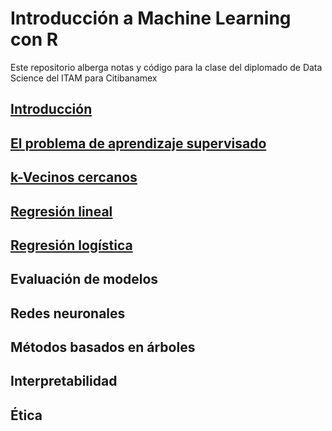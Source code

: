 # Introducción a Machine Learning con R

Este repositorio alberga notas y código para la clase del diplomado de Data Science del ITAM para Citibanamex

## [Introducción](notebooks/intro.Rmd)

## [El problema de aprendizaje supervisado](notebooks/supervisado.Rmd)

## [k-Vecinos cercanos](notebooks/k-vecinos.Rmd)

## [Regresión lineal](notebooks/regresion-lineal.Rmd)

## [Regresión logística](notebooks/regresion-logistica.Rmd)

## Evaluación de modelos

## Redes neuronales

## Métodos basados en árboles

## Interpretabilidad

## Ética

